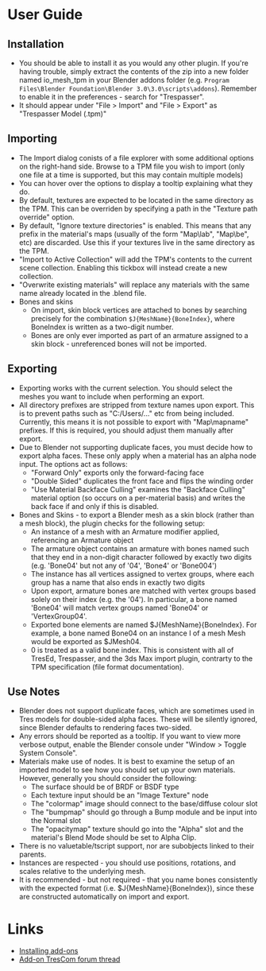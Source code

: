 # User Guide

## Installation
* You should be able to install it as you would any other plugin. If you're having trouble, simply extract the contents of the zip into a new folder named io_mesh_tpm in your Blender addons folder (e.g. `Program Files\Blender Foundation\Blender 3.0\3.0\scripts\addons`). Remember to enable it in the preferences - search for "Trespasser".
* It should appear under "File > Import" and "File > Export" as "Trespasser Model (.tpm)"

## Importing
* The Import dialog conists of a file explorer with some additional options on the right-hand side. Browse to a TPM file you wish to import (only one file at a time is supported, but this may contain multiple models)
* You can hover over the options to display a tooltip explaining what they do.
* By default, textures are expected to be located in the same directory as the TPM. This can be overriden by specifying a path in the "Texture path override" option.
* By default, "Ignore texture directories" is enabled. This means that any prefix in the material's maps (usually of the form "Map\lab", "Map\be", etc) are discarded. Use this if your textures live in the same directory as the TPM.
* "Import to Active Collection" will add the TPM's contents to the current scene collection. Enabling this tickbox will instead create a new collection.
* "Overwrite existing materials" will replace any materials with the same name already located in the .blend file.
* Bones and skins
	* On import, skin block vertices are attached to bones by searching precisely for the combination `$J{MeshName}{BoneIndex}`, where BoneIndex is written as a two-digit number.
	* Bones are only ever imported as part of an armature assigned to a skin block - unreferenced bones will not be imported.

## Exporting
* Exporting works with the current selection. You should select the meshes you want to include when performing an export.
* All directory prefixes are stripped from texture names upon export. This is to prevent paths such as "C:/Users/..." etc from being included. Currently, this means it is not possible to export with "Map\mapname" prefixes. If this is required, you should adjust them manually after export.
* Due to Blender not supporting duplicate faces, you must decide how to export alpha faces. These only apply when a material has an alpha node input. The options act as follows:
	* "Forward Only" exports only the forward-facing face
	* "Double Sided" duplicates the front face and flips the winding order
	* "Use Material Backface Culling" examines the "Backface Culling" material option (so occurs on a per-material basis) and writes the back face if and only if this is disabled.
* Bones and Skins - to export a Blender mesh as a skin block (rather than a mesh block), the plugin checks for the following setup:
	* An instance of a mesh with an Armature modifier applied, referencing an Armature object
	* The armature object contains an armature with bones named such that they end in a non-digit character followed by exactly two digits (e.g. 'Bone04' but not any of '04', 'Bone4' or 'Bone004')
	* The instance has all vertices assigned to vertex groups, where each group has a name that also ends in exactly two digits
	* Upon export, armature bones are matched with vertex groups based solely on their index (e.g. the '04'). In particular, a bone named 'Bone04' will match vertex groups named 'Bone04' or 'VertexGroup04'.
	* Exported bone elements are named $J{MeshName}{BoneIndex}. For example, a bone named Bone04 on an instance I of a mesh Mesh would be exported as $JMesh04.
	* 0 is treated as a valid bone index. This is consistent with all of TresEd, Trespasser, and the 3ds Max import plugin, contrarty to the TPM specification (file format documentation).

## Use Notes
* Blender does not support duplicate faces, which are sometimes used in Tres models for double-sided alpha faces. These will be silently ignored, since Blender defaults to rendering faces two-sided.
* Any errors should be reported as a tooltip. If you want to view more verbose output, enable the Blender console under "Window > Toggle System Console".
* Materials make use of nodes. It is best to examine the setup of an imported model to see how you should set up your own materials. However, generally you should consider the following:
	* The surface should be of BRDF or BSDF type
	* Each texture input should be an "Image Texture" node
	* The "colormap" image should connect to the base/diffuse colour slot
	* The "bumpmap" should go through a Bump module and be input into the Normal slot
	* The "opacitymap" texture should go into the "Alpha" slot and the material's Blend Mode should be set to Alpha Clip.
* There is no valuetable/tscript support, nor are subobjects linked to their parents.
* Instances are respected - you should use positions, rotations, and scales relative to the underlying mesh.
* It is recommended - but not required - that you name bones consistently with the expected format (i.e. $J{MeshName}{BoneIndex}), since these are constructed automatically on import and export.

# Links
* [Installing add-ons](https://docs.blender.org/manual/en/latest/editors/preferences/addons.html#installing-add-ons)
* [Add-on TresCom forum thread](https://www.trescomforum.org/viewtopic.php?f=58&t=11689)